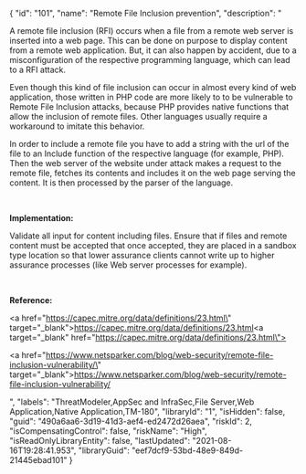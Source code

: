 {
  "id": "101",
  "name": "Remote File Inclusion prevention",
  "description": "<p>A remote file inclusion (RFI) occurs when a file from a remote web server is inserted into a web page. This can be done on purpose to display content from a remote web application. But, it can also happen by accident, due to a misconfiguration of the respective programming language, which can lead to a RFI attack.</p><p>Even though this kind of file inclusion can occur in almost every kind of web application, those written in PHP code are more likely to to be vulnerable to Remote File Inclusion attacks, because PHP provides native functions that allow the inclusion of remote files. Other languages usually require a workaround to imitate this behavior.</p><p>In order to include a remote file you have to add a string with the url of the file to an Include function of the respective language (for example, PHP). Then the web server of the website under attack makes a request to the remote file, fetches its contents and includes it on the web page serving the content. It is then processed by the parser of the language.</p><p><br /></p><p><b>Implementation:</b></p><p>Validate all input for content including files. Ensure that if files and remote content must be accepted that once accepted, they are placed in a sandbox type location so that lower assurance clients cannot write up to higher assurance processes (like Web server processes for example).</p><p><br /></p><p><b>Reference:</b></p><p><a href=\"https://capec.mitre.org/data/definitions/23.html\" target=\"_blank\">https://capec.mitre.org/data/definitions/23.html</a><a target=\"_blank\" href=\"https://capec.mitre.org/data/definitions/23.html\"></a></p><p><a href=\"https://www.netsparker.com/blog/web-security/remote-file-inclusion-vulnerability/\" target=\"_blank\">https://www.netsparker.com/blog/web-security/remote-file-inclusion-vulnerability/</a></p>",
  "labels": "ThreatModeler,AppSec and InfraSec,File Server,Web Application,Native Application,TM-180",
  "libraryId": "1",
  "isHidden": false,
  "guid": "490a6aa6-3d19-41d3-aef4-ed2472d26aea",
  "riskId": 2,
  "isCompensatingControl": false,
  "riskName": "High",
  "isReadOnlyLibraryEntity": false,
  "lastUpdated": "2021-08-16T19:28:41.953",
  "libraryGuid": "eef7dcf9-53bd-48e9-849d-21445ebad101"
}